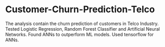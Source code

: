# Customer-Churn-Prediction-Telco
The analysis contain the churn prediction of customers in Telco Industry.
Tested Logistic Regression, Random Forest Classifier and Artificial Neural Networks.
Found ANNs to outperform ML models.
Used tensorflow for ANNs.
